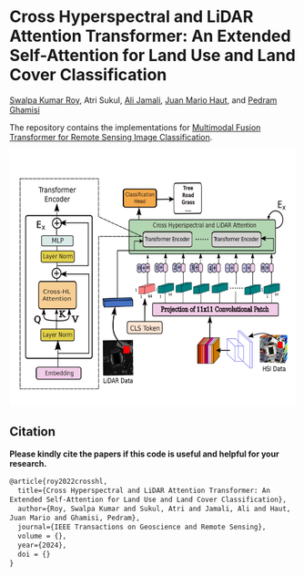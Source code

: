 # Cross Hyperspectral and LiDAR Attention Transformer: An Extended Self-Attention for Land Use and Land Cover Classification
[Swalpa Kumar Roy](https://swalpa.github.io), Atri Sukul, [Ali Jamali]([https://sites.google.com/view/danfeng-hong](https://www.researchgate.net/profile/Ali-Jamali)), [Juan Mario Haut](https://mhaut.github.io), and [Pedram Ghamisi]([http://jocelyn-chanussot.net/](http://www.ai4rs.com))


The repository contains the implementations for [Multimodal Fusion Transformer for Remote Sensing Image Classification](https://www.researchgate.net/publication/359647022_Multimodal_Fusion_Transformer_for_Remote_Sensing_Image_Classification).

<img src="./model.jpg" width="700" height="450"/>

Citation
---------------------

**Please kindly cite the papers if this code is useful and helpful for your research.**

    @article{roy2022crosshl,
      title={Cross Hyperspectral and LiDAR Attention Transformer: An Extended Self-Attention for Land Use and Land Cover Classification},
      author={Roy, Swalpa Kumar and Sukul, Atri and Jamali, Ali and Haut, Juan Mario and Ghamisi, Pedram},
      journal={IEEE Transactions on Geoscience and Remote Sensing},
      volume = {},
      year={2024},
      doi = {}
    }
